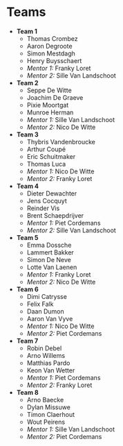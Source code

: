 # Teams

* **Team 1**
  * Thomas Crombez
  * Aaron Degroote
  * Simon Mestdagh
  * Henry Buysschaert
  * *Mentor 1:* Franky Loret
  * *Mentor 2:* Sille Van Landschoot
* **Team 2**
  * Seppe De Witte
  * Joachim De Graeve
  * Pixie Moortgat
  * Munroe Herman
  * *Mentor 1:* Sille Van Landschoot
  * *Mentor 2:* Nico De Witte
* **Team 3**
  * Thybris Vandenbroucke
  * Arthur Coupé
  * Eric Schuitmaker
  * Thomas Luca
  * *Mentor 1:* Nico De Witte
  * *Mentor 2:* Franky Loret
* **Team 4**
  * Dieter Dewachter
  * Jens Cocquyt
  * Reinder Vis
  * Brent Schaepdrijver
  * *Mentor 1:* Piet Cordemans
  * *Mentor 2:* Sille Van Landschoot
* **Team 5**
  * Emma Dossche
  * Lammert Bakker
  * Simon De Neve
  * Lotte Van Laenen
  * *Mentor 1:* Franky Loret
  * *Mentor 2:* Nico De Witte
* **Team 6**
  * Dimi Catrysse
  * Felix Falk
  * Daan Dumon
  * Aaron Van Vyve
  * *Mentor 1:* Nico De Witte
  * *Mentor 2:* Piet Cordemans
* **Team 7**
  * Robin Debel
  * Arno Willems
  * Matthias Pardo
  * Keon Van Wetter
  * *Mentor 1:* Piet Cordemans
  * *Mentor 2:* Franky Loret
* **Team 8**
  * Arno Baecke
  * Dylan Missuwe
  * Timon Claerhout
  * Wout Peirens
  * *Mentor 1:* Sille Van Landschoot
  * *Mentor 2:* Piet Cordemans